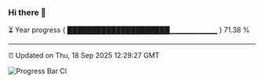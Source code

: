 ### Hi there 👋

⏳ Year progress { █████████████████████▁▁▁▁▁▁▁▁▁ } 71.38 %

---

⏰ Updated on Thu, 18 Sep 2025 12:29:27 GMT

![Progress Bar CI](https://github.com/liununu/liununu/workflows/Progress%20Bar%20CI/badge.svg)
